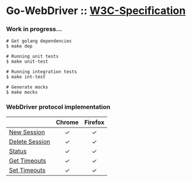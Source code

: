 # Go-WebDriver :: [W3C-Specification](https://w3c.github.io/webdriver/)
### Work in progress...

```ssh
# Get golang dependencies 
$ make dep  

# Running unit tests 
$ make unit-test

# Running integration tests
$ make int-test

# Generate mocks
$ make mocks
```

### WebDriver protocol implementation
|                                                                                | Chrome        | Firefox  |
| -----------------------------------------------------------------------------  | :------------:| :-------:|
| [New Session](https://w3c.github.io/webdriver/#new-session)                    |  &#10003;     | &#10003; |
| [Delete Session](https://w3c.github.io/webdriver/#delete-session)              |  &#10003;     | &#10003; |
| [Status](https://w3c.github.io/webdriver/#status)                              |  &#10003;     | &#10003; |
| [Get Timeouts](https://w3c.github.io/webdriver/#get-timeouts)                  |  &#10003;     | &#10003; |
| [Set Timeouts](https://w3c.github.io/webdriver/#set-timeouts)                  |  &#10003;     | &#10003; |

